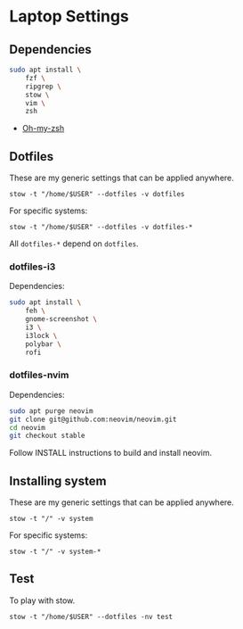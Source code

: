 # Laptop Settings

## Dependencies

```sh
sudo apt install \
    fzf \
    ripgrep \
    stow \
    vim \
    zsh
```

- [Oh-my-zsh](https://ohmyz.sh/)

## Dotfiles

These are my generic settings that can be applied anywhere.

`stow -t "/home/$USER" --dotfiles -v dotfiles`

For specific systems:

`stow -t "/home/$USER" --dotfiles -v dotfiles-*`

All `dotfiles-*` depend on `dotfiles`.

### dotfiles-i3

Dependencies:

```sh
sudo apt install \
    feh \
    gnome-screenshot \
    i3 \
    i3lock \
    polybar \
    rofi
```

### dotfiles-nvim

Dependencies:

```sh
sudo apt purge neovim
git clone git@github.com:neovim/neovim.git
cd neovim
git checkout stable
```

Follow INSTALL instructions to build and install neovim.

## Installing system

These are my generic settings that can be applied anywhere.

`stow -t "/" -v system`

For specific systems:

`stow -t "/" -v system-*`

## Test

To play with stow.

`stow -t "/home/$USER" --dotfiles -nv test`

